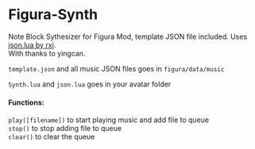 # Figura-Synth
Note Block Sythesizer for Figura Mod, template JSON file included. Uses [json.lua by rxi](https://github.com/rxi/json.lua).  
With thanks to yingcan.

```template.json``` and all music JSON files goes in ```figura/data/music```

```Synth.lua``` and ```json.lua``` goes in your avatar folder

#### Functions:  
```play([filename])``` to start playing music and add file to queue  
```stop()``` to stop adding file to queue  
```clear()``` to clear the queue  
